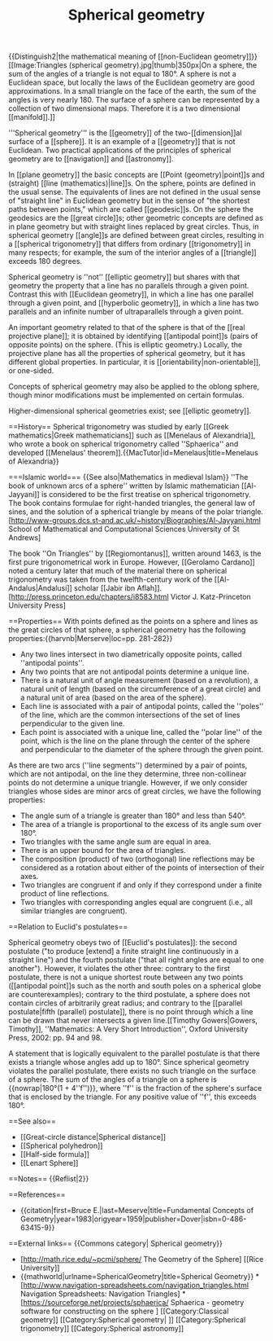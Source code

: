 ﻿---
lastrevid: 640377464
pageid: 174026
canonicalurl: http://en.wikipedia.org/wiki/Spherical_geometry
title: Spherical geometry
editurl: http://en.wikipedia.org/w/index.php?title=Spherical_geometry&action=edit
length: 8019
contentmodel: wikitext
pagelanguage: en
touched: 2015-02-14T13:05:20Z
ns: 0
fullurl: http://en.wikipedia.org/wiki/Spherical_geometry
---

{{Distinguish2|the mathematical meaning of [[non-Euclidean geometry]]}}
[[Image:Triangles (spherical geometry).jpg|thumb|350px|On a sphere, the sum of the angles of a triangle is not equal to 180°.  A sphere is not a Euclidean space, but locally the laws of the Euclidean geometry are good approximations. In a small triangle on the face of the earth, the sum of the angles is very nearly 180.  The surface of a sphere can be represented by a collection of two dimensional maps.  Therefore it is a two dimensional [[manifold]].]]

'''Spherical geometry''' is the [[geometry]] of the two-[[dimension]]al surface of a [[sphere]]. It is an example of a [[geometry]] that is not Euclidean.  Two practical applications of the principles of spherical geometry are to [[navigation]] and [[astronomy]].

In [[plane geometry]] the basic concepts are [[Point (geometry)|point]]s and (straight) [[line (mathematics)|line]]s. On the sphere, points are defined in the usual sense. The equivalents of lines are not defined in the usual sense of "straight line" in Euclidean geometry but in the sense of "the shortest paths between points," which are called [[geodesic]]s. On the sphere the geodesics are the [[great circle]]s; other geometric concepts are defined as in plane geometry but with straight lines replaced by great circles. Thus, in spherical geometry [[angle]]s are defined between great circles, resulting in a [[spherical trigonometry]] that differs from ordinary [[trigonometry]] in many respects; for example, the sum of the interior angles of a [[triangle]] exceeds 180 degrees.

Spherical geometry is ''not'' [[elliptic geometry]] but shares with that geometry the property that a line has no parallels through a given point.  Contrast this with [[Euclidean geometry]], in which a line has one parallel through a given point, and [[hyperbolic geometry]], in which a line has two parallels and an infinite number of ultraparallels through a given point.

An important geometry related to that of the sphere is that of the [[real projective plane]]; it is obtained by identifying [[antipodal point]]s (pairs of opposite points) on the sphere.  (This is elliptic geometry.)  Locally, the projective plane has all the properties of spherical geometry, but it has different global properties.  In particular, it is [[orientability|non-orientable]], or one-sided.

Concepts of spherical geometry may also be applied to the oblong sphere, though minor modifications must be implemented on certain formulas.

Higher-dimensional spherical geometries exist; see [[elliptic geometry]].

==History==
Spherical trigonometry was studied by early [[Greek mathematics|Greek mathematicians]] such as [[Menelaus of Alexandria]], who wrote a book on spherical trigonometry called ''Sphaerica'' and developed [[Menelaus' theorem]].<ref>{{MacTutor|id=Menelaus|title=Menelaus of Alexandria}}</ref>

===Islamic world===
{{See also|Mathematics in medieval Islam}}
''The book of unknown arcs of a sphere'' written by Islamic mathematician [[Al-Jayyani]] is considered to be the first treatise on spherical trigonometry. The book contains formulae for right-handed triangles, the general law of sines, and the solution of a spherical triangle by means of the polar triangle.<ref>[http://www-groups.dcs.st-and.ac.uk/~history/Biographies/Al-Jayyani.html School of Mathematical and Computational Sciences University of St Andrews]</ref>

The  book ''On Triangles'' by [[Regiomontanus]], written around 1463, is the first pure trigonometrical work in Europe. However, [[Gerolamo Cardano]] noted a century later that much of the material there on spherical trigonometry was taken from the twelfth-century work of the [[Al-Andalus|Andalusi]] scholar [[Jabir ibn Aflah]].<ref>[http://press.princeton.edu/chapters/i8583.html Victor J. Katz-Princeton University Press]</ref>

==Properties==
With points defined as the points on a sphere and lines as the great circles of that sphere, a spherical geometry has the following properties:<ref>{{harvnb|Merserve|loc=pp. 281-282}}</ref>
* Any two lines intersect in two diametrically opposite points, called ''antipodal points''.
* Any two points that are not antipodal points determine a unique line.
* There is a natural unit of angle measurement (based on a revolution), a natural unit of length (based on the circumference of a great circle) and a natural unit of area (based on the area of the sphere).
* Each line is associated with a pair of antipodal points, called the ''poles'' of the line, which are the common intersections of the set of lines perpendicular to the given line.
* Each point is associated with a unique line, called the ''polar line'' of the point, which is the line on the plane through the center of the sphere and perpendicular to the diameter of the sphere through the given point.

As there are two arcs (''line segments'') determined by a pair of points, which are not antipodal, on the line they determine, three non-collinear points do not determine a unique triangle. However, if we only consider triangles whose sides are minor arcs of great circles, we have the following properties:
* The angle sum of a triangle is greater than 180° and less than 540°.
* The area of a triangle is proportional to the excess of its angle sum over 180°.
* Two triangles with the same angle sum are equal in area.
* There is an upper bound for the area of triangles.
* The composition (product) of two (orthogonal) line reflections may be considered as a rotation about either of the points of intersection of their axes.
* Two triangles are congruent if and only if they correspond under a finite product of line reflections. 
* Two triangles with corresponding angles equal are congruent (i.e., all similar triangles are congruent).
 
==Relation to Euclid's postulates==

Spherical geometry obeys two of [[Euclid's postulates]]: the second postulate ("to produce [extend] a finite straight line continuously in a straight line") and the fourth postulate ("that all right angles are equal to one another"). However, it violates the other three: contrary to the first postulate, there is not a unique shortest route between any two points ([[antipodal point]]s such as the north and south poles on a spherical globe are counterexamples); contrary to the third postulate, a sphere does not contain circles of arbitrarily great radius; and contrary to the [[parallel postulate|fifth (parallel) postulate]], there is no point through which a line can be drawn that never intersects a given line.<ref>[[Timothy Gowers|Gowers, Timothy]], ''Mathematics: A Very Short Introduction'', Oxford University Press, 2002: pp. 94 and 98.</ref>

A statement that is logically equivalent to the parallel postulate is that there exists a triangle whose angles add up to 180°. Since spherical geometry violates the parallel postulate, there exists no such triangle on the surface of a sphere. The sum of the angles of a triangle on a sphere is {{nowrap|180°(1 + 4''f'')}}, where ''f'' is the fraction of the sphere's surface that is enclosed by the triangle. For any positive value of ''f'', this exceeds 180°.

==See also==
* [[Great-circle distance|Spherical distance]]
* [[Spherical polyhedron]]
* [[Half-side formula]]
* [[Lenart Sphere]]

==Notes==
{{Reflist|2}}

==References==
* {{citation|first=Bruce E.|last=Meserve|title=Fundamental Concepts of Geometry|year=1983|origyear=1959|publisher=Dover|isbn=0-486-63415-9}}

==External links==
{{Commons category| Spherical geometry}}
* [http://math.rice.edu/~pcmi/sphere/ The Geometry of the Sphere] [[Rice University]]
* {{mathworld|urlname=SphericalGeometry|title=Spherical Geometry}}
*[http://www.navigation-spreadsheets.com/navigation_triangles.html Navigation Spreadsheets: Navigation Triangles]
*[https://sourceforge.net/projects/sphaerica/ Sphaerica - geometry software for constructing on the sphere ]
[[Category:Classical geometry]]
[[Category:Spherical geometry| ]]
[[Category:Spherical trigonometry]]
[[Category:Spherical astronomy]]